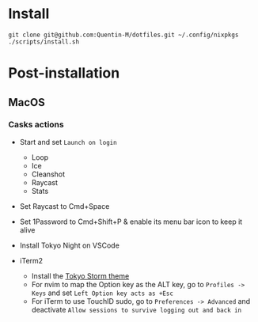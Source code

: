 # Install

```
git clone git@github.com:Quentin-M/dotfiles.git ~/.config/nixpkgs
./scripts/install.sh
```

# Post-installation

## MacOS

### Casks actions

- Start and set `Launch on login`
  - Loop
  - Ice
  - Cleanshot
  - Raycast
  - Stats

- Set Raycast to Cmd+Space
- Set 1Password to Cmd+Shift+P & enable its menu bar icon to keep it alive
- Install Tokyo Night on VSCode

- iTerm2
  - Install the [Tokyo Storm theme](https://github.com/folke/tokyonight.nvim/tree/main/extras/iterm)
  - For nvim to map the Option key as the ALT key, go to `Profiles -> Keys` and set `Left Option key acts as +Esc`
  - For iTerm to use TouchID sudo, go to `Preferences -> Advanced` and deactivate `Allow sessions to survive logging out and back in`
